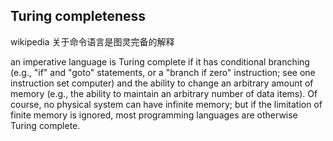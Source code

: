 
## Turing completeness

wikipedia 关于命令语言是图灵完备的解释

an imperative language is Turing complete if it has conditional branching (e.g., "if" and "goto" statements, or a "branch if zero" instruction; see one instruction set computer) and the ability to change an arbitrary amount of memory (e.g., the ability to maintain an arbitrary number of data items). Of course, no physical system can have infinite memory; but if the limitation of finite memory is ignored, most programming languages are otherwise Turing complete.
